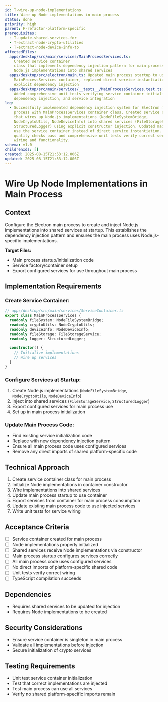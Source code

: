 ```yaml
---
id: T-wire-up-node-implementations
title: Wire up Node implementations in main process
status: done
priority: high
parent: F-refactor-platform-specific
prerequisites:
  - T-update-shared-services-for
  - T-extract-node-crypto-utilities
  - T-extract-node-device-info-to
affectedFiles:
  apps/desktop/src/main/services/MainProcessServices.ts:
    Created service container
    class that implements dependency injection pattern for main process, wires
    Node.js implementations into shared services
  apps/desktop/src/electron/main.ts: Updated main process startup to use
    MainProcessServices container, replaced direct service instantiation with
    explicit dependency injection
  apps/desktop/src/main/services/__tests__/MainProcessServices.test.ts:
    Added comprehensive unit tests verifying service container initialization,
    dependency injection, and service integration
log:
  - Successfully implemented dependency injection system for Electron main
    process with MainProcessServices container class. Created service container
    that wires up Node.js implementations (NodeFileSystemBridge,
    NodeCryptoUtils, NodeDeviceInfo) into shared services (FileStorageService,
    StructuredLogger) using explicit constructor injection. Updated main.ts to
    use the service container instead of direct service instantiation. All
    quality checks pass and comprehensive unit tests verify correct service
    wiring and functionality.
schema: v1.0
childrenIds: []
created: 2025-08-15T21:53:12.006Z
updated: 2025-08-15T21:53:12.006Z
---
```


# Wire Up Node Implementations in Main Process

## Context

Configure the Electron main process to create and inject Node.js implementations into shared services at startup. This establishes the dependency injection pattern and ensures the main process uses Node.js-specific implementations.

**Target Files:**

- Main process startup/initialization code
- Service factory/container setup
- Export configured services for use throughout main process

## Implementation Requirements

### Create Service Container:

```typescript
// apps/desktop/src/main/services/ServiceContainer.ts
export class MainProcessServices {
  readonly fileSystem: NodeFileSystemBridge;
  readonly cryptoUtils: NodeCryptoUtils;
  readonly deviceInfo: NodeDeviceInfo;
  readonly fileStorage: FileStorageService;
  readonly logger: StructuredLogger;

  constructor() {
    // Initialize implementations
    // Wire up services
  }
}
```

### Configure Services at Startup:

1. Create Node.js implementations (`NodeFileSystemBridge`, `NodeCryptoUtils`, `NodeDeviceInfo`)
2. Inject into shared services (`FileStorageService`, `StructuredLogger`)
3. Export configured services for main process use
4. Set up in main process initialization

### Update Main Process Code:

- Find existing service initialization code
- Replace with new dependency injection pattern
- Ensure all main process code uses configured services
- Remove any direct imports of shared platform-specific code

## Technical Approach

1. Create service container class for main process
2. Initialize Node implementations in container constructor
3. Wire implementations into shared services
4. Update main process startup to use container
5. Export services from container for main process consumption
6. Update existing main process code to use injected services
7. Write unit tests for service wiring

## Acceptance Criteria

- [ ] Service container created for main process
- [ ] Node implementations properly initialized
- [ ] Shared services receive Node implementations via constructor
- [ ] Main process startup configures services correctly
- [ ] All main process code uses configured services
- [ ] No direct imports of platform-specific shared code
- [ ] Unit tests verify correct wiring
- [ ] TypeScript compilation succeeds

## Dependencies

- Requires shared services to be updated for injection
- Requires Node implementations to be created

## Security Considerations

- Ensure service container is singleton in main process
- Validate all implementations before injection
- Secure initialization of crypto services

## Testing Requirements

- Unit test service container initialization
- Test that correct implementations are injected
- Test main process can use all services
- Verify no shared platform-specific imports remain
